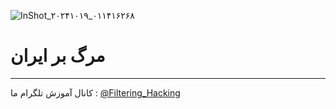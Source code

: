 ![InShot_۲۰۲۴۱۰۱۹_۰۱۱۴۱۶۲۶۸](https://github.com/user-attachments/assets/6d09f717-6105-4b44-925b-8f4d0b9836ec)
# مرگ بر ایران
--------
کانال آموزش تلگرام ما :
[@Filtering_Hacking](https://t.me/Filtering_Hacking)
